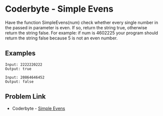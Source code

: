 # Coderbyte - Simple Evens

Have the function SimpleEvens(num) check whether every single number in the passed in parameter is even. If so, return the string true, otherwise return the string false. For example: if num is 4602225 your program should return the string false because 5 is not an even number.

## Examples

```
Input: 2222220222
Output: true
```

```
Input: 20864646452
Output: false
```

## Problem Link

- Coderbyte - [Simple Evens](https://coderbyte.com/editor/Simple%20Evens:JavaScript)
